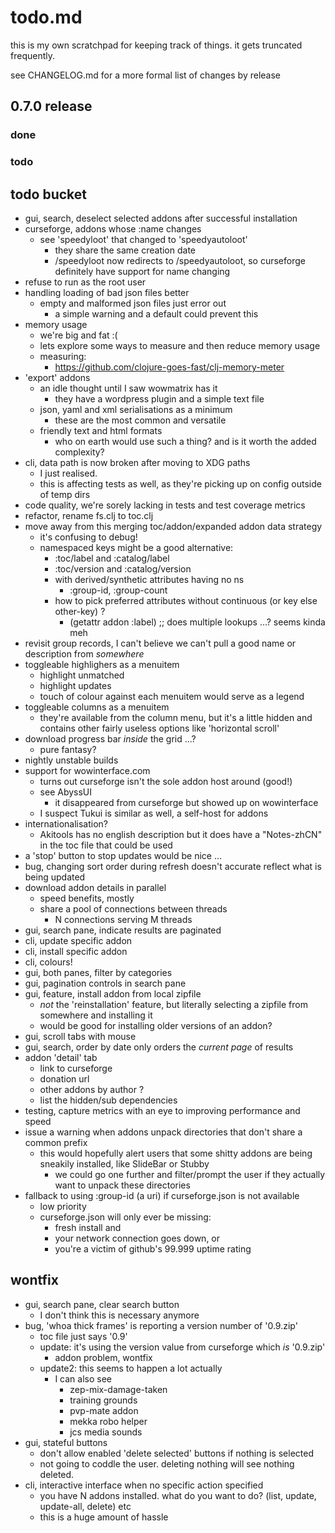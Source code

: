 # todo.md

this is my own scratchpad for keeping track of things. it gets truncated frequently.

see CHANGELOG.md for a more formal list of changes by release

## 0.7.0 release

### done

### todo

## todo bucket

* gui, search, deselect selected addons after successful installation
* curseforge, addons whose :name changes
    - see 'speedyloot' that changed to 'speedyautoloot'
        - they share the same creation date
        - /speedyloot now redirects to /speedyautoloot, so curseforge definitely have support for name changing
* refuse to run as the root user
* handling loading of bad json files better
    - empty and malformed json files just error out
        - a simple warning and a default could prevent this
* memory usage
    - we're big and fat :(
    - lets explore some ways to measure and then reduce memory usage
    - measuring:
        - https://github.com/clojure-goes-fast/clj-memory-meter
* 'export' addons
    - an idle thought until I saw wowmatrix has it
        - they have a wordpress plugin and a simple text file
    - json, yaml and xml serialisations as a minimum
        - these are the most common and versatile
    - friendly text and html formats
        - who on earth would use such a thing? and is it worth the added complexity?
* cli, data path is now broken after moving to XDG paths
    - I just realised. 
    - this is affecting tests as well, as they're picking up on config outside of temp dirs
* code quality, we're sorely lacking in tests and test coverage metrics
* refactor, rename fs.clj to toc.clj
* move away from this merging toc/addon/expanded addon data strategy
    - it's confusing to debug!
    - namespaced keys might be a good alternative:
        - :toc/label and :catalog/label
        - :toc/version and :catalog/version
        - with derived/synthetic attributes having no ns
            - :group-id, :group-count
        - how to pick preferred attributes without continuous (or key else other-key) ?
            - (getattr addon :label) ;; does multiple lookups ...? seems kinda meh
* revisit group records, I can't believe we can't pull a good name or description from *somewhere*
* toggleable highlighers as a menuitem
    - highlight unmatched
    - highlight updates
    - touch of colour against each menuitem would serve as a legend
* toggleable columns as a menuitem
    - they're available from the column menu, but it's a little hidden and contains other fairly useless options like 'horizontal scroll'
* download progress bar *inside* the grid ...?
    - pure fantasy?
* nightly unstable builds
* support for wowinterface.com
    - turns out curseforge isn't the sole addon host around (good!)
    - see AbyssUI
        - it disappeared from curseforge but showed up on wowinterface
    - I suspect Tukui is similar as well, a self-host for addons 
* internationalisation? 
    - Akitools has no english description but it does have a "Notes-zhCN" in the toc file that could be used
* a 'stop' button to stop updates would be nice ...
* bug, changing sort order during refresh doesn't accurate reflect what is being updated
* download addon details in parallel
    - speed benefits, mostly
    - share a pool of connections between threads
        - N connections serving M threads
* gui, search pane, indicate results are paginated
* cli, update specific addon
* cli, install specific addon
* cli, colours!
* gui, both panes, filter by categories
* gui, pagination controls in search pane
* gui, feature, install addon from local zipfile
    - *not* the 'reinstallation' feature, but literally selecting a zipfile from somewhere and installing it
    - would be good for installing older versions of an addon?
* gui, scroll tabs with mouse
* gui, search, order by date only orders the *current page* of results
* addon 'detail' tab
    - link to curseforge
    - donation url
    - other addons by author ?
    - list the hidden/sub dependencies
* testing, capture metrics with an eye to improving performance and speed
* issue a warning when addons unpack directories that don't share a common prefix
    - this would hopefully alert users that some shitty addons are being sneakily installed, like SlideBar or Stubby
        - we could go one further and filter/prompt the user if they actually want to unpack these directories
* fallback to using :group-id (a uri) if curseforge.json is not available
    - low priority
    - curseforge.json will only ever be missing:
        - fresh install and
        - your network connection goes down, or
        - you're a victim of github's 99.999 uptime rating

## wontfix
* gui, search pane, clear search button
    - I don't think this is necessary anymore
* bug, 'whoa thick frames' is reporting a version number of '0.9.zip'
    - toc file just says '0.9'
    - update: it's using the version value from curseforge which *is* '0.9.zip'
        - addon problem, wontfix
    - update2: this seems to happen a lot actually
        - I can also see
            - zep-mix-damage-taken
            - training grounds
            - pvp-mate addon
            - mekka robo helper
            - jcs media sounds
* gui, stateful buttons
    - don't allow enabled 'delete selected' buttons if nothing is selected
    - not going to coddle the user. deleting nothing will see nothing deleted.
* cli, interactive interface when no specific action specified
    - you have N addons installed. what do you want to do? (list, update, update-all, delete) etc
    - this is a huge amount of hassle

